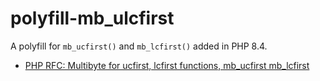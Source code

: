 # polyfill-mb_ulcfirst

A polyfill for `mb_ucfirst()` and `mb_lcfirst()` added in PHP 8.4.

* [PHP RFC: Multibyte for ucfirst, lcfirst functions, mb_ucfirst mb_lcfirst][rfc:mb_ucfirst]

[rfc:mb_ucfirst]: https://wiki.php.net/rfc/mb_ucfirst
